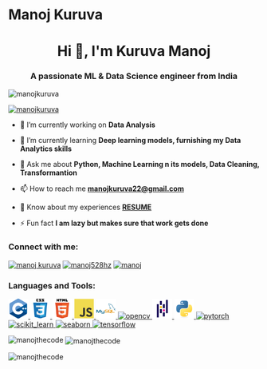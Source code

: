 # Manoj Kuruva
<h1 align="center">Hi 👋, I'm Kuruva Manoj</h1>
<h3 align="center">A passionate ML & Data Science engineer from India</h3>

<p align="left"> <img src="https://komarev.com/ghpvc/?username=manojkuruva&label=Profile%20views&color=0e75b6&style=flat" alt="manojkuruva" /> </p>

<p align="left"> <a href="https://github.com/ryo-ma/github-profile-trophy"><img src="https://github-profile-trophy.vercel.app/?username=manojkuruva" alt="manojkuruva" /></a> </p>

- 🔭 I’m currently working on **Data Analysis**

- 🌱 I’m currently learning **Deep learning models, furnishing my Data Analytics skills**

- 💬 Ask me about **Python, Machine Learning n its models, Data Cleaning, Transformantion**

- 📫 How to reach me **manojkuruva22@gmail.com**

- 📄 Know about my experiences [**RESUME**](https://docs.google.com/document/d/17716PcfXi7XgGHdk_BNxS5CdjI7IVucN/edit?usp=share_link&ouid=117174492050717886451&rtpof=true&sd=true)

- ⚡ Fun fact **I am lazy but makes sure that work gets done**

<h3 align="left">Connect with me:</h3>
<p align="left">
<a href="https://www.linkedin.com/in/manoj-kuruva-b133a0203/" target="blank"><img align="center" src="https://raw.githubusercontent.com/rahuldkjain/github-profile-readme-generator/master/src/images/icons/Social/linked-in-alt.svg" alt="manoj kuruva" height="30" width="40" /></a>
<a href="https://instagram.com/manoj528hz" target="blank"><img align="center" src="https://raw.githubusercontent.com/rahuldkjain/github-profile-readme-generator/master/src/images/icons/Social/instagram.svg" alt="manoj528hz" height="30" width="40" /></a>
<a href="https://www.leetcode.com/manoj" target="blank"><img align="center" src="https://raw.githubusercontent.com/rahuldkjain/github-profile-readme-generator/master/src/images/icons/Social/leet-code.svg" alt="manoj" height="30" width="40" /></a>
</p>

<h3 align="left">Languages and Tools:</h3>
<p align="left"> <a href="https://www.w3schools.com/cpp/" target="_blank" rel="noreferrer"> <img src="https://raw.githubusercontent.com/devicons/devicon/master/icons/cplusplus/cplusplus-original.svg" alt="cplusplus" width="40" height="40"/> </a> <a href="https://www.w3schools.com/css/" target="_blank" rel="noreferrer"> <img src="https://raw.githubusercontent.com/devicons/devicon/master/icons/css3/css3-original-wordmark.svg" alt="css3" width="40" height="40"/> </a> <a href="https://www.w3.org/html/" target="_blank" rel="noreferrer"> <img src="https://raw.githubusercontent.com/devicons/devicon/master/icons/html5/html5-original-wordmark.svg" alt="html5" width="40" height="40"/> </a> <a href="https://developer.mozilla.org/en-US/docs/Web/JavaScript" target="_blank" rel="noreferrer"> <img src="https://raw.githubusercontent.com/devicons/devicon/master/icons/javascript/javascript-original.svg" alt="javascript" width="40" height="40"/> </a> <a href="https://www.mysql.com/" target="_blank" rel="noreferrer"> <img src="https://raw.githubusercontent.com/devicons/devicon/master/icons/mysql/mysql-original-wordmark.svg" alt="mysql" width="40" height="40"/> </a> <a href="https://opencv.org/" target="_blank" rel="noreferrer"> <img src="https://www.vectorlogo.zone/logos/opencv/opencv-icon.svg" alt="opencv" width="40" height="40"/> </a> <a href="https://pandas.pydata.org/" target="_blank" rel="noreferrer"> <img src="https://raw.githubusercontent.com/devicons/devicon/2ae2a900d2f041da66e950e4d48052658d850630/icons/pandas/pandas-original.svg" alt="pandas" width="40" height="40"/> </a> <a href="https://www.python.org" target="_blank" rel="noreferrer"> <img src="https://raw.githubusercontent.com/devicons/devicon/master/icons/python/python-original.svg" alt="python" width="40" height="40"/> </a> <a href="https://pytorch.org/" target="_blank" rel="noreferrer"> <img src="https://www.vectorlogo.zone/logos/pytorch/pytorch-icon.svg" alt="pytorch" width="40" height="40"/> </a> <a href="https://scikit-learn.org/" target="_blank" rel="noreferrer"> <img src="https://upload.wikimedia.org/wikipedia/commons/0/05/Scikit_learn_logo_small.svg" alt="scikit_learn" width="40" height="40"/> </a> <a href="https://seaborn.pydata.org/" target="_blank" rel="noreferrer"> <img src="https://seaborn.pydata.org/_images/logo-mark-lightbg.svg" alt="seaborn" width="40" height="40"/> </a> <a href="https://www.tensorflow.org" target="_blank" rel="noreferrer"> <img src="https://www.vectorlogo.zone/logos/tensorflow/tensorflow-icon.svg" alt="tensorflow" width="40" height="40"/> </a> </p>

<p><img align="left" src="https://github-readme-stats.vercel.app/api/top-langs?username=manojthecode&show_icons=true&locale=en&layout=compact" alt="manojthecode" /></p>

<p>&nbsp;<img align="center" src="https://github-readme-stats.vercel.app/api?username=manojthecode&show_icons=true&locale=en" alt="manojthecode" /></p>

<p><img align="center" src="https://github-readme-streak-stats.herokuapp.com/?user=manojthecode&" alt="manojthecode" /></p>



